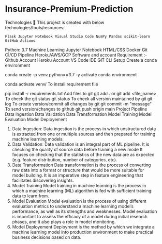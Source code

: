 # Insurance-Premium-Prediction
Technologies 💙
This project is created with below technologies/tools/resources:

    Flask Jupyter Notebook Visual Studio Code NumPy Pandas scikit-learn GitHub Actions

Python: 3.7
Machine Learning
Jupyter Notebook
HTML/CSS
Docker
Git
CI/CD Pipeline
Heroku/AWS/GCP
Software and account Requirement :-
Github Account
Heroku Account
VS Code IDE
GIT CLI
Setup
Create a conda environment

conda create -p venv python==3.7 -y
activate conda environment

conda activate venv/
To install requirement file

pip install -r requirements.txt
Add files to git git add . or git add <file_name>
To check the git status git status
To check all version maintained by git git log
To create version/commit all changes by git git commit -m "message"
To send version/changes to github git push origin main
Project Pipeline
Data Ingestion
Data Validation
Data Transformation
Model Training
Model Evaluation
Model Deployement
1. Data Ingestion:
Data ingestion is the process in which unstructured data is extracted from one or multiple sources and then prepared for training machine learning models.
2. Data Validation:
Data validation is an integral part of ML pipeline. It is checking the quality of source data before training a new mode
It focuses on checking that the statistics of the new data are as expected (e.g. feature distribution, number of categories, etc).
3. Data Transformation
Data transformation is the process of converting raw data into a format or structure that would be more suitable for model building.
It is an imperative step in feature engineering that facilitates discovering insights.
4. Model Training
Model training in machine learning is the process in which a machine learning (ML) algorithm is fed with sufficient training data to learn from.
5. Model Evaluation
Model evaluation is the process of using different evaluation metrics to understand a machine learning model’s performance, as well as its strengths and weaknesses.
Model evaluation is important to assess the efficacy of a model during initial research phases, and it also plays a role in model monitoring.
6. Model Deployement
Deployment is the method by which we integrate a machine learning model into production environment to make practical business decisions based on data.
